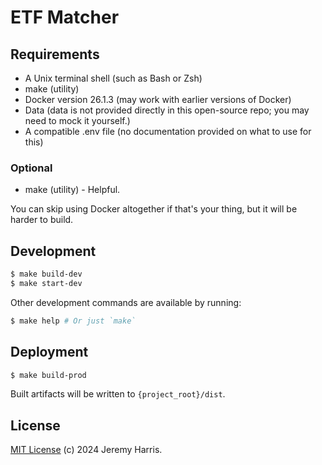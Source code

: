 # ETF Matcher

## Requirements

  - A Unix terminal shell (such as Bash or Zsh)
  - make (utility)
  - Docker version 26.1.3 (may work with earlier versions of Docker)
  - Data (data is not provided directly in this open-source repo; you may need to mock it yourself.)
  - A compatible .env file (no documentation provided on what to use for this)

### Optional

  - make (utility) - Helpful.

You can skip using Docker altogether if that's your thing, but it will be harder to build.

## Development

```bash
$ make build-dev
$ make start-dev
```

Other development commands are available by running:

```bash
$ make help # Or just `make`
```

## Deployment

```bash
$ make build-prod
```

Built artifacts will be written to `{project_root}/dist`.

## License

[MIT License](LICENSE) (c) 2024 Jeremy Harris.
